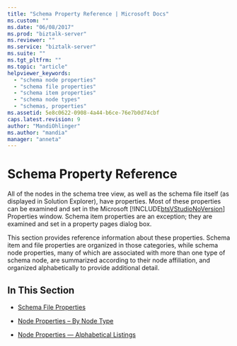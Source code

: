 ```yaml
---
title: "Schema Property Reference | Microsoft Docs"
ms.custom: ""
ms.date: "06/08/2017"
ms.prod: "biztalk-server"
ms.reviewer: ""
ms.service: "biztalk-server"
ms.suite: ""
ms.tgt_pltfrm: ""
ms.topic: "article"
helpviewer_keywords: 
  - "schema node properties"
  - "schema file properties"
  - "schema item properties"
  - "schema node types"
  - "schemas, properties"
ms.assetid: 5e8c0622-0908-4a44-b6ce-76e7b0d74cbf
caps.latest.revision: 9
author: "MandiOhlinger"
ms.author: "mandia"
manager: "anneta"
---
```

# Schema Property Reference
All of the nodes in the schema tree view, as well as the schema file itself (as displayed in Solution Explorer), have properties. Most of these properties can be examined and set in the Microsoft [!INCLUDE[btsVStudioNoVersion](../includes/btsvstudionoversion-md.md)] Properties window. Schema item properties are an exception; they are examined and set in a property pages dialog box.  
  
 This section provides reference information about these properties. Schema item and file properties are organized in those categories, while schema node properties, many of which are associated with more than one type of schema node, are summarized according to their node affiliation, and organized alphabetically to provide additional detail.  
  
## In This Section  
  
-   [Schema File Properties](../core/schema-file-properties.md)  
  
-   [Node Properties – By Node Type](../core/node-properties-by-node-type.md)  
  
-   [Node Properties — Alphabetical Listings](../core/node-properties-alphabetical-listings.md)